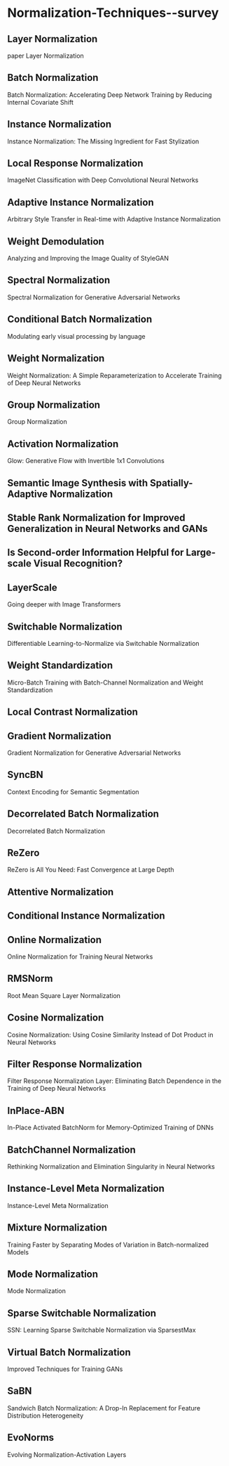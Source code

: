 # Normalization-Techniques--survey


 ##  Layer Normalization
 
 paper  Layer Normalization
 
 ##  Batch Normalization
 Batch Normalization: Accelerating Deep Network Training by Reducing Internal Covariate Shift

## Instance Normalization
 Instance Normalization: The Missing Ingredient for Fast Stylization

## Local Response Normalization
 ImageNet Classification with Deep Convolutional Neural Networks

## Adaptive Instance Normalization
 Arbitrary Style Transfer in Real-time with Adaptive Instance Normalization

## Weight Demodulation
 Analyzing and Improving the Image Quality of StyleGAN

## Spectral Normalization
 Spectral Normalization for Generative Adversarial Networks

 ## Conditional Batch Normalization
 Modulating early visual processing by language

 ## Weight Normalization
 Weight Normalization: A Simple Reparameterization to Accelerate Training of Deep Neural Networks

## Group Normalization
 Group Normalization

 ## Activation Normalization
 Glow: Generative Flow with Invertible 1x1 Convolutions


 ## Semantic Image Synthesis with Spatially-Adaptive Normalization

 
## Stable Rank Normalization for Improved Generalization in Neural Networks and GANs


## Is Second-order Information Helpful for Large-scale Visual Recognition?

## LayerScale
 Going deeper with Image Transformers

 ## Switchable Normalization
 Differentiable Learning-to-Normalize via Switchable Normalization

 ## Weight Standardization
 Micro-Batch Training with Batch-Channel Normalization and Weight Standardization

##  Local Contrast Normalization

 ## Gradient Normalization
 Gradient Normalization for Generative Adversarial Networks

 ## SyncBN
 Context Encoding for Semantic Segmentation

 ## Decorrelated Batch Normalization
 Decorrelated Batch Normalization

 ## ReZero
 ReZero is All You Need: Fast Convergence at Large Depth
	
##  Attentive Normalization
 
 ## Conditional Instance Normalization
 
 ## Online Normalization
 Online Normalization for Training Neural Networks

 ## RMSNorm
 Root Mean Square Layer Normalization

 ## Cosine Normalization
 Cosine Normalization: Using Cosine Similarity Instead of Dot Product in Neural Networks

 ## Filter Response Normalization
 Filter Response Normalization Layer: Eliminating Batch Dependence in the Training of Deep Neural Networks

 ## InPlace-ABN
 In-Place Activated BatchNorm for Memory-Optimized Training of DNNs

 ## BatchChannel Normalization
 Rethinking Normalization and Elimination Singularity in Neural Networks

 ## Instance-Level Meta Normalization
 Instance-Level Meta Normalization

##  Mixture Normalization
 Training Faster by Separating Modes of Variation in Batch-normalized Models

## Mode Normalization
 Mode Normalization

## Sparse Switchable Normalization
 SSN: Learning Sparse Switchable Normalization via SparsestMax

## Virtual Batch Normalization
 Improved Techniques for Training GANs

 ## SaBN
 Sandwich Batch Normalization: A Drop-In Replacement for Feature Distribution Heterogeneity

 ## EvoNorms
 Evolving Normalization-Activation Layers



